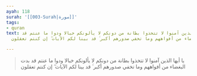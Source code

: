 ```yaml
---
ayah: 118
surah: '[[003-Surah|سورة]]'
tags:
- quran
text: يا أيها الذين آمنوا لا تتخذوا بطانة من دونكم لا يألونكم خبالا ودوا ما عنتم قد
  بدت البغضاء من أفواههم وما تخفي صدورهم أكبر ۚ قد بينا لكم الآيات ۖ إن كنتم تعقلون

---
```

> يا أيها الذين آمنوا لا تتخذوا بطانة من دونكم لا يألونكم خبالا ودوا ما عنتم قد بدت البغضاء من أفواههم وما تخفي صدورهم أكبر ۚ قد بينا لكم الآيات ۖ إن كنتم تعقلون
